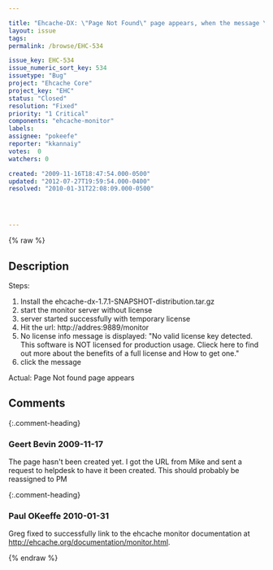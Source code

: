 ```yaml
---

title: "Ehcache-DX: \"Page Not Found\" page appears, when the message \"Click here to find out more.... \" is clicked on the monitor web page"
layout: issue
tags: 
permalink: /browse/EHC-534

issue_key: EHC-534
issue_numeric_sort_key: 534
issuetype: "Bug"
project: "Ehcache Core"
project_key: "EHC"
status: "Closed"
resolution: "Fixed"
priority: "1 Critical"
components: "ehcache-monitor"
labels: 
assignee: "pokeefe"
reporter: "kkannaiy"
votes:  0
watchers: 0

created: "2009-11-16T18:47:54.000-0500"
updated: "2012-07-27T19:59:54.000-0400"
resolved: "2010-01-31T22:08:09.000-0500"




---
```


{% raw %}

## Description

<div markdown="1" class="description">

Steps:

1. Install the ehcache-dx-1.7.1-SNAPSHOT-distribution.tar.gz
2. start the monitor server without license
3. server started successfully with temporary license
4. Hit the url: http://addres:9889/monitor
5. No license info message is displayed:
"No valid license key detected. This software is NOT licensed for production 
usage. Clieck here to find out more about the benefits of a full license and 
How to get one."
6. click the message

Actual: Page Not found page appears




</div>

## Comments


{:.comment-heading}
### **Geert Bevin** <span class="date">2009-11-17</span>

<div markdown="1" class="comment">

The page hasn't been created yet. I got the URL from Mike and sent a request to helpdesk to have it been created. This should probably be reassigned to PM

</div>


{:.comment-heading}
### **Paul OKeeffe** <span class="date">2010-01-31</span>

<div markdown="1" class="comment">

Greg fixed to successfully link to the ehcache monitor documentation at http://ehcache.org/documentation/monitor.html.

</div>



{% endraw %}
